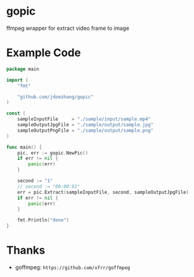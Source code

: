 # gopic

ffmpeg wrapper for extract video frame to image

# Example Code
```go
package main

import (
	"fmt"

	"github.com/jdomzhang/gopic"
)

const (
	sampleInputFile     = "./sample/input/sample.mp4"
	sampleOutputJpgFile = "./sample/output/sample.jpg"
	sampleOutputPngFile = "./sample/output/sample.png"
)

func main() {
	pic, err := gopic.NewPic()
	if err != nil {
		panic(err)
	}

	second := "1"
	// second := "00:00:01"
	err = pic.Extract(sampleInputFile, second, sampleOutputJpgFile)
	if err != nil {
		panic(err)
	}

	fmt.Println("done")
}
```

# Thanks
- goffmpeg: `https://github.com/xfrr/goffmpeg`
